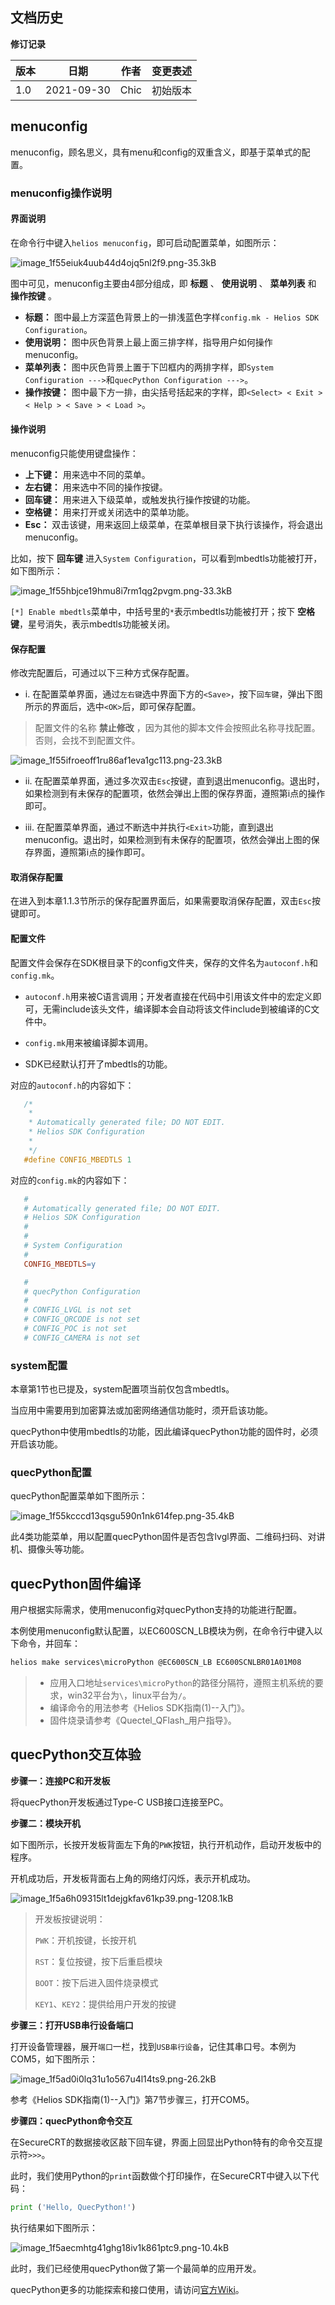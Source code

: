 

## 文档历史

**修订记录**

| **版本** | **日期**   | **作者** | **变更表述** |
| -------- | ---------- | -------- | ------------ |
| 1.0      | 2021-09-30 | Chic     | 初始版本     |





## menuconfig

menuconfig，顾名思义，具有menu和config的双重含义，即基于菜单式的配置。

### menuconfig操作说明

####  界面说明

在命令行中键入`helios menuconfig`，即可启动配置菜单，如图所示：

![image_1f55eiuk4uub44d4ojq5nl2f9.png-35.3kB](media/Helios_SDK_02_01.png)

图中可见，menuconfig主要由4部分组成，即 **标题** 、 **使用说明** 、 **菜单列表** 和 **操作按键** 。

  * **标题：** 图中最上方深蓝色背景上的一排浅蓝色字样`config.mk - Helios SDK Configuration`。
  * **使用说明：** 图中灰色背景上最上面三排字样，指导用户如何操作menuconfig。
  * **菜单列表：** 图中灰色背景上置于下凹框内的两排字样，即`System Configuration --->`和`quecPython Configuration --->`。
  * **操作按键：** 图中最下方一排，由尖括号括起来的字样，即`<Select> < Exit > < Help > < Save > < Load >`。

#### 操作说明

menuconfig只能使用键盘操作：

  * **上下键：** 用来选中不同的菜单。
  * **左右键：** 用来选中不同的操作按键。
  * **回车键：** 用来进入下级菜单，或触发执行操作按键的功能。
  * **空格键：** 用来打开或关闭选中的菜单功能。
  * **Esc：** 双击该键，用来返回上级菜单，在菜单根目录下执行该操作，将会退出menuconfig。

比如，按下 **回车键** 进入`System Configuration`，可以看到mbedtls功能被打开，如下图所示：

![image_1f55hbjce19hmu8i7rm1qg2pvgm.png-33.3kB](media/Helios_SDK_02_02.png)

`[*] Enable mbedtls`菜单中，中括号里的`*`表示mbedtls功能被打开；按下 **空格键**，星号消失，表示mbedtls功能被关闭。

####  保存配置

修改完配置后，可通过以下三种方式保存配置。

  * i. 在配置菜单界面，通过`左右键`选中界面下方的`<Save>`，按下`回车键`，弹出下图所示的界面后，选中`<OK>`后，即可保存配置。   

> 配置文件的名称 **禁止修改** ，因为其他的脚本文件会按照此名称寻找配置。否则，会找不到配置文件。


![image_1f55ifroeoff1ru86af1eva1gc113.png-23.3kB](media/Helios_SDK_02_03.png)

  * ii. 在配置菜单界面，通过多次双击`Esc`按键，直到退出menuconfig。退出时，如果检测到有未保存的配置项，依然会弹出上图的保存界面，遵照第i点的操作即可。

  * iii. 在配置菜单界面，通过不断选中并执行`<Exit>`功能，直到退出menuconfig。退出时，如果检测到有未保存的配置项，依然会弹出上图的保存界面，遵照第i点的操作即可。

#### 取消保存配置

在进入到本章1.1.3节所示的保存配置界面后，如果需要取消保存配置，双击`Esc`按键即可。

####  配置文件

配置文件会保存在SDK根目录下的config文件夹，保存的文件名为`autoconf.h`和`config.mk`。

  * `autoconf.h`用来被C语言调用；开发者直接在代码中引用该文件中的宏定义即可，无需include该头文件，编译脚本会自动将该文件include到被编译的C文件中。

  * `config.mk`用来被编译脚本调用。

  * SDK已经默认打开了mbedtls的功能。

对应的`autoconf.h`的内容如下：


```c
   /*
    *
    * Automatically generated file; DO NOT EDIT.
    * Helios SDK Configuration
    *
    */
   #define CONFIG_MBEDTLS 1
```




对应的`config.mk`的内容如下：


```makefile
   #
   # Automatically generated file; DO NOT EDIT.
   # Helios SDK Configuration
   #
   #
   # System Configuration
   #
   CONFIG_MBEDTLS=y

   #
   # quecPython Configuration
   #
   # CONFIG_LVGL is not set
   # CONFIG_QRCODE is not set
   # CONFIG_POC is not set
   # CONFIG_CAMERA is not set
```


### system配置

本章第1节也已提及，system配置项当前仅包含mbedtls。

当应用中需要用到加密算法或加密网络通信功能时，须开启该功能。

quecPython中使用mbedtls的功能，因此编译quecPython功能的固件时，必须开启该功能。



### quecPython配置

quecPython配置菜单如下图所示：

![image_1f55kcccd13qsgu590n1nk614fep.png-35.4kB](media/Helios_SDK_02_04.png)

此4类功能菜单，用以配置quecPython固件是否包含lvgl界面、二维码扫码、对讲机、摄像头等功能。

## quecPython固件编译

用户根据实际需求，使用menuconfig对quecPython支持的功能进行配置。

本例使用menuconfig默认配置，以EC600SCN_LB模块为例，在命令行中键入以下命令，并回车：


```makefile
helios make services\microPython @EC600SCN_LB EC600SCNLBR01A01M08
```




>   * 应用入口地址`services\microPython`的路径分隔符，遵照主机系统的要求，win32平台为`\`，linux平台为`/`。
>   * 编译命令的用法参考《Helios SDK指南(1)--入门》。
>   * 固件烧录请参考《Quectel_QFlash_用户指导》。
>

## quecPython交互体验

 **步骤一：连接PC和开发板**

将quecPython开发板通过Type-C USB接口连接至PC。

 **步骤二：模块开机**

如下图所示，长按开发板背面左下角的`PWK`按钮，执行开机动作，启动开发板中的程序。 

开机成功后，开发板背面右上角的网络灯闪烁，表示开机成功。

![image_1f5a6h09315lt1dejgkfav61kp39.png-1208.1kB](media/Helios_SDK_02_05.png)

> 开发板按键说明： 
>
> `PWK`：开机按键，长按开机
>
> `RST`：复位按键，按下后重启模块 
>
> `BOOT`：按下后进入固件烧录模式 
>
> `KEY1`、`KEY2`：提供给用户开发的按键

**步骤三：打开USB串行设备端口**

打开设备管理器，展开`端口`一栏，找到`USB串行设备`，记住其串口号。本例为COM5，如下图所示：

![image_1f5ad0i0lq31u1o567u4l14ts9.png-26.2kB](media/Helios_SDK_02_06.png)

参考《Helios SDK指南(1)--入门》第7节步骤三，打开COM5。

 **步骤四：quecPython命令交互**

在SecureCRT的数据接收区敲下回车键，界面上回显出Python特有的命令交互提示符`>>>`。

此时，我们使用Python的`print`函数做个打印操作，在SecureCRT中键入以下代码：


```python
print ('Hello, QuecPython!')
```




执行结果如下图所示：

![image_1f5aecmhtg41ghg18iv1k861ptc9.png-10.4kB](media/Helios_SDK_02_07.png)

此时，我们已经使用quecPython做了第一个最简单的应用开发。

quecPython更多的功能探索和接口使用，请访问[官方Wiki](https://python.quectel.com/wiki/#/)。

